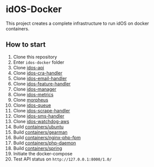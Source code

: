 # idOS-Docker

This project creates a complete infrastructure to run idOS on docker containers.

## How to start

1. Clone this repository
2. Enter `idos-docker` folder
3. Clone [idos-api](https://github.com/veridu/idos-api)
4. Clone [idos-cra-handler](https://github.com/veridu/idos-cra-handler)
5. Clone [idos-email-handler](https://github.com/veridu/idos-email-handler)
6. Clone [idos-feature-handler](https://github.com/veridu/idos-feature-handler)
7. Clone [idos-manager](https://github.com/veridu/idos-manager)
8. Clone [idos-metrics](https://github.com/veridu/idos-metrics)
9. Clone [morpheus](https://github.com/veridu/morpheus)
10. Clone [idos-queue](https://github.com/veridu/idos-queue)
11. Clone [idos-scrape-handler](https://github.com/veridu/idos-scrape-handler)
12. Clone [idos-sms-handler](https://github.com/veridu/idos-sms-handler)
13. Clone [idos-watchdog-aws](https://github.com/veridu/idos-watchdog-aws)
14. Build [containers/ubuntu](containers/ubuntu)
15. Build [containers/gearman](containers/gearman)
16. Build [containers/nginx-php-fpm](containers/nginx-php-fpm)
17. Build [containers/php-daemon](containers/php-daemon)
18. Build [containers/spring](containers/spring)
19. Initiate the docker-compose
20. Test API status on `http://127.0.0.1:8000/1.0/`
